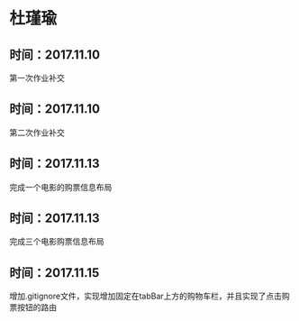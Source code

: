 # 杜瑾瑜
## 时间：2017.11.10
第一次作业补交
## 时间：2017.11.10
第二次作业补交
## 时间：2017.11.13
完成一个电影的购票信息布局
## 时间：2017.11.13
完成三个电影购票信息布局
## 时间：2017.11.15
增加.gitignore文件，实现增加固定在tabBar上方的购物车栏，并且实现了点击购票按钮的路由
